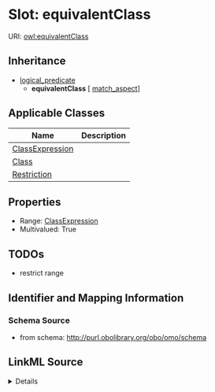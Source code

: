 # Slot: equivalentClass

URI: [owl:equivalentClass](http://www.w3.org/2002/07/owl#equivalentClass)




## Inheritance

* [logical_predicate](logical_predicate.md)
    * **equivalentClass** [ [match_aspect](match_aspect.md)]





## Applicable Classes

| Name | Description |
| --- | --- |
[ClassExpression](ClassExpression.md) | 
[Class](Class.md) | 
[Restriction](Restriction.md) | 






## Properties

* Range: [ClassExpression](ClassExpression.md)
* Multivalued: True








## TODOs

* restrict range

## Identifier and Mapping Information







### Schema Source


* from schema: http://purl.obolibrary.org/obo/omo/schema




## LinkML Source

<details>
```yaml
name: equivalentClass
todos:
- restrict range
from_schema: http://purl.obolibrary.org/obo/omo/schema
rank: 1000
is_a: logical_predicate
mixins:
- match_aspect
slot_uri: owl:equivalentClass
multivalued: true
alias: equivalentClass
domain_of:
- ClassExpression
range: ClassExpression

```
</details>